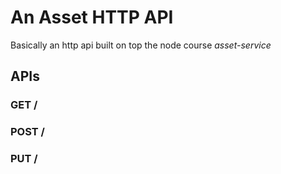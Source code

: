 # An Asset HTTP API
Basically an http api built on top the node course *asset-service*

## APIs
### GET /
### POST /
### PUT /